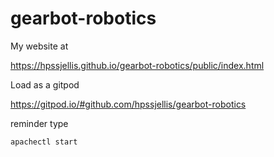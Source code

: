 # gearbot-robotics


My website at 

https://hpssjellis.github.io/gearbot-robotics/public/index.html




Load as a gitpod

https://gitpod.io/#github.com/hpssjellis/gearbot-robotics


reminder type

```
apachectl start
```


